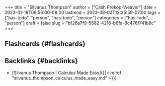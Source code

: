 +++
title = "Silvanus Thompson"
author = ["Cash Prokop-Weaver"]
date = 2023-01-18T06:56:00-08:00
lastmod = 2023-08-02T12:25:59-07:00
tags = ["has-todo", "person", "has-todo", "person"]
categories = ["has-todo", "person"]
draft = false
slug = "bf26a7f9-5582-4216-b6fa-8c476f741b8c"
+++

## Flashcards {#flashcards}


## Backlinks {#backlinks}

-   [Silvanus Thompson | Calculus Made Easy]({{< relref "silvanus_thompson_calculus_made_easy.md" >}})
